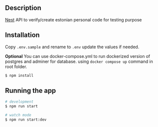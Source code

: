 ## Description

[Nest](https://github.com/nestjs/nest) API to verify/create estonian personal code for testing purpose

## Installation

Copy `.env.sample` and rename to `.env` update the values if needed.

**Optional** You can use docker-compose.yml to run dockerized version of postgres and adminer for database. using `docker compose up` command in root folder.

```bash
$ npm install
```

## Running the app

```bash
# development
$ npm run start

# watch mode
$ npm run start:dev
```

